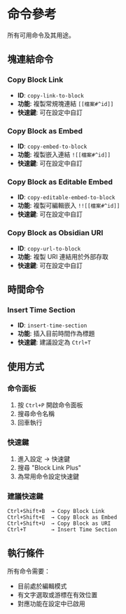 # 命令參考

所有可用命令及其用途。

## 塊連結命令

### Copy Block Link
- **ID**: `copy-link-to-block`
- **功能**: 複製常規塊連結 `[[檔案#^id]]`
- **快速鍵**: 可在設定中自訂

### Copy Block as Embed
- **ID**: `copy-embed-to-block`
- **功能**: 複製嵌入連結 `![[檔案#^id]]`
- **快速鍵**: 可在設定中自訂

### Copy Block as Editable Embed
- **ID**: `copy-editable-embed-to-block`
- **功能**: 複製可編輯嵌入 `!![[檔案#^id]]`
- **快速鍵**: 可在設定中自訂

### Copy Block as Obsidian URI
- **ID**: `copy-url-to-block`
- **功能**: 複製 URI 連結用於外部存取
- **快速鍵**: 可在設定中自訂

## 時間命令

### Insert Time Section
- **ID**: `insert-time-section`
- **功能**: 插入目前時間作為標題
- **快速鍵**: 建議設定為 `Ctrl+T`

## 使用方式

### 命令面板
1. 按 `Ctrl+P` 開啟命令面板
2. 搜尋命令名稱
3. 回車執行

### 快速鍵
1. 進入設定 → 快速鍵
2. 搜尋 "Block Link Plus"
3. 為常用命令設定快速鍵

### 建議快速鍵

```
Ctrl+Shift+B  → Copy Block Link
Ctrl+Shift+E  → Copy Block as Embed
Ctrl+Shift+U  → Copy Block as URI
Ctrl+T        → Insert Time Section
```

## 執行條件

所有命令需要：
- 目前處於編輯模式
- 有文字選取或游標在有效位置
- 對應功能在設定中已啟用